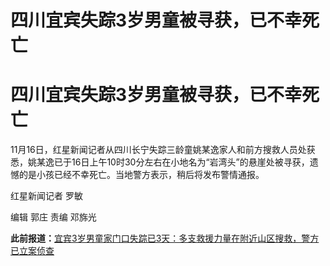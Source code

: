 # 四川宜宾失踪3岁男童被寻获，已不幸死亡

# 四川宜宾失踪3岁男童被寻获，已不幸死亡

11月16日，红星新闻记者从四川长宁失踪三龄童姚某逸家人和前方搜救人员处获悉，姚某逸已于16日上午10时30分左右在小地名为“岩湾头”的悬崖处被寻获，遗憾的是小孩已经不幸死亡。当地警方表示，稍后将发布警情通报。

红星新闻记者 罗敏

编辑 郭庄 责编 邓旆光

**此前报道：**[宜宾3岁男童家门口失踪已3天：多支救援力量在附近山区搜救，警方已立案侦查](https://news.qq.com/rain/a/20231113A06LPC00)

